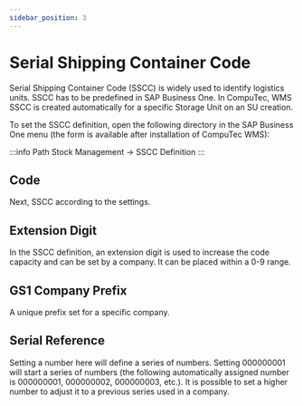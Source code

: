 ```yaml
---
sidebar_position: 3
---
```


# Serial Shipping Container Code

Serial Shipping Container Code (SSCC) is widely used to identify logistics units. SSCC has to be predefined in SAP Business One. In CompuTec, WMS SSCC is created automatically for a specific Storage Unit on an SU creation.

To set the SSCC definition, open the following directory in the SAP Business One menu (the form is available after installation of CompuTec WMS):

:::info Path
    Stock Management → SSCC Definition
:::

## Code

Next, SSCC according to the settings.

## Extension Digit

In the SSCC definition, an extension digit is used to increase the code capacity and can be set by a company. It can be placed within a 0-9 range.

## GS1 Company Prefix

A unique prefix set for a specific company.

## Serial Reference

Setting a number here will define a series of numbers. Setting 000000001 will start a series of numbers (the following automatically assigned number is 000000001, 000000002, 000000003, etc.). It is possible to set a higher number to adjust it to a previous series used in a company.
